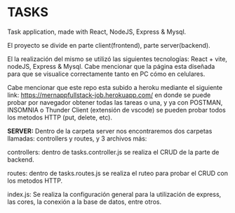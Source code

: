 # TASKS
Task application, made with React, NodeJS, Express &amp; Mysql.

El proyecto se divide en parte client(frontend), parte server(backend).

El la realización del mismo se utilizó las siguientes tecnologías: React + vite, nodeJS, Express & Mysql. Cabe mencionar que la página esta diseñada 
para que se visualice correctamente tanto en PC cómo en celulares.

Cabe mencionar que este repo esta subido a heroku mediante el siguiente link: https://mernappfullstack-job.herokuapp.com/ en donde se puede probar por navegador obtener
todas las tareas o una, y ya con POSTMAN, INSOMNIA o Thunder Client (extensión de vscode) se pueden probar todos los metodos HTTP (put, delete, etc).

**SERVER:** Dentro de la carpeta server nos encontraremos dos carpetas llamadas: controllers y routes, y 3 archivos más:

controllers: dentro de tasks.controller.js se realiza el CRUD de la parte de backend.

routes: dentro de tasks.routes.js se realiza el ruteo para probar el CRUD con los metodos HTTP.

index.js: Se realiza la configuración general para la utilización de express, las cores, la conexión a la base de datos, entre otros.
